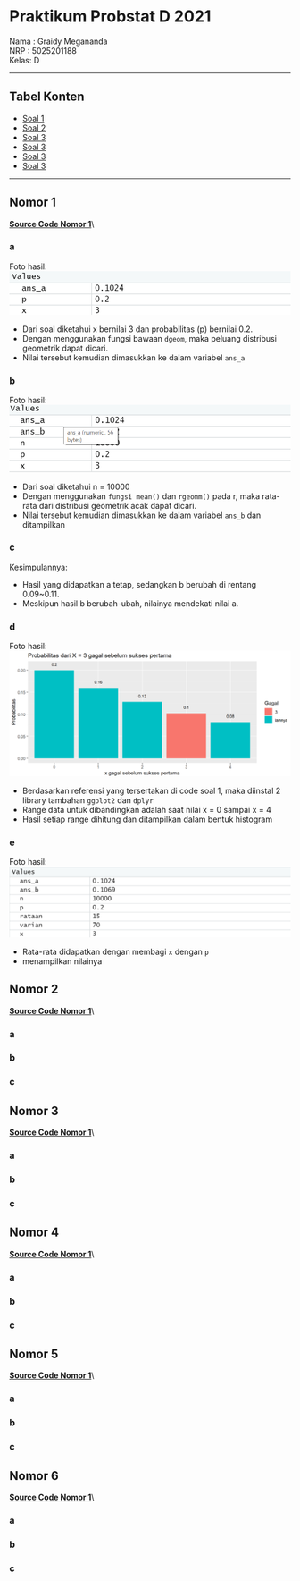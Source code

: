 # Praktikum Probstat D 2021

Nama : Graidy Megananda\
NRP  : 5025201188\
Kelas: D

---

## Tabel Konten
- [Soal 1](#nomor-1)
- [Soal 2](#nomor-2)
- [Soal 3](#nomor-3)
- [Soal 3](#nomor-4)
- [Soal 3](#nomor-5)
- [Soal 3](#nomor-6)


---

## Nomor 1
**[Source Code Nomor 1](https://github.com/Graidy27/P1_Probstat_D_5025201188/blob/main/Nomor%201.R)**\
### a
Foto hasil:
![](Pics/1a.png)
- Dari soal diketahui x bernilai 3 dan probabilitas (p) bernilai 0.2.
- Dengan menggunakan fungsi bawaan `dgeom`, maka peluang distribusi geometrik dapat dicari. 
- Nilai tersebut kemudian dimasukkan ke dalam variabel `ans_a`

### b
Foto hasil:
![](Pics/1b.png)
- Dari soal diketahui n = 10000
- Dengan menggunakan `fungsi mean()` dan `rgeomm()` pada r, maka rata-rata dari distribusi geometrik acak dapat dicari.
- Nilai tersebut kemudian dimasukkan ke dalam variabel `ans_b` dan ditampilkan

### c
Kesimpulannya:
- Hasil yang didapatkan a tetap, sedangkan b berubah di rentang 0.09~0.11.
- Meskipun hasil b berubah-ubah, nilainya mendekati nilai a.


### d
Foto hasil:
![](Pics/1d.png)
- Berdasarkan referensi yang tersertakan di code soal 1, maka diinstal 2 library tambahan `ggplot2` dan `dplyr`
- Range data untuk dibandingkan adalah saat nilai x = 0 sampai x = 4
- Hasil setiap range dihitung dan ditampilkan dalam bentuk histogram
### e
Foto hasil:
![](Pics/1e.png)
- Rata-rata didapatkan dengan membagi `x` dengan `p`
- menampilkan nilainya

## Nomor 2
**[Source Code Nomor 1](https://github.com/Graidy27/P1_Probstat_D_5025201188/blob/main/Nomor%202.R)**\
### a
### b
### c

## Nomor 3
**[Source Code Nomor 1](https://github.com/Graidy27/P1_Probstat_D_5025201188/blob/main/Nomor%203.R)**\
### a
### b
### c

## Nomor 4
**[Source Code Nomor 1](https://github.com/Graidy27/P1_Probstat_D_5025201188/blob/main/Nomor%204.R)**\
### a
### b
### c

## Nomor 5
**[Source Code Nomor 1](https://github.com/Graidy27/P1_Probstat_D_5025201188/blob/main/Nomor%205.R)**\
### a
### b
### c

## Nomor 6
**[Source Code Nomor 1](https://github.com/Graidy27/P1_Probstat_D_5025201188/blob/main/Nomor%206.R)**\
### a
### b
### c
